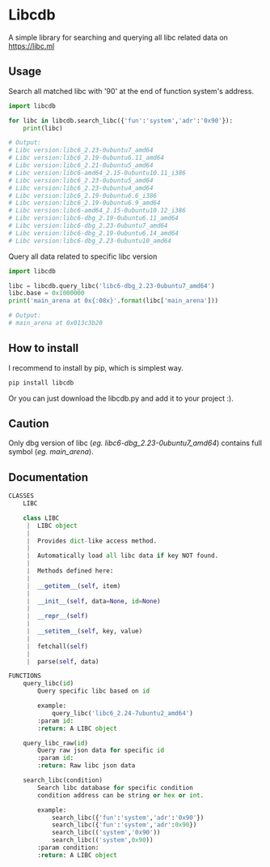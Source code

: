 # Libcdb

A simple library for searching and querying all libc related data on https://libc.ml

## Usage

Search all matched libc with '90' at the end of function system's address.

```python
import libcdb

for libc in libcdb.search_libc({'fun':'system','adr':'0x90'}):
    print(libc)

# Output:
# Libc version:libc6_2.23-0ubuntu7_amd64
# Libc version:libc6_2.19-0ubuntu6.11_amd64
# Libc version:libc6_2.21-0ubuntu5_amd64
# Libc version:libc6-amd64_2.15-0ubuntu10.11_i386
# Libc version:libc6_2.23-0ubuntu5_amd64
# Libc version:libc6_2.23-0ubuntu4_amd64
# Libc version:libc6_2.19-0ubuntu6.6_i386
# Libc version:libc6_2.19-0ubuntu6.9_amd64
# Libc version:libc6-amd64_2.15-0ubuntu10.12_i386
# Libc version:libc6-dbg_2.19-0ubuntu6.11_amd64
# Libc version:libc6-dbg_2.23-0ubuntu7_amd64
# Libc version:libc6-dbg_2.19-0ubuntu6.14_amd64
# Libc version:libc6-dbg_2.23-0ubuntu10_amd64
```

Query all data related to specific libc version

```python
import libcdb

libc = libcdb.query_libc('libc6-dbg_2.23-0ubuntu7_amd64')
libc.base = 0x1000000
print('main_arena at 0x{:08x}'.format(libc['main_arena']))

# Output:
# main_arena at 0x013c3b20
```

## How to install

I recommend to install by pip, which is simplest way.

```bash
pip install libcdb
```

Or you can just download the libcdb.py and add it to your project :).

## Caution

Only dbg version of libc (_eg. libc6-dbg_2.23-0ubuntu7_amd64_) contains full symbol (_eg. main_arena_).

## Documentation

```python
CLASSES
    LIBC

    class LIBC
     |  LIBC object
     |
     |  Provides dict-like access method.
     |
     |  Automatically load all libc data if key NOT found.
     |
     |  Methods defined here:
     |
     |  __getitem__(self, item)
     |
     |  __init__(self, data=None, id=None)
     |
     |  __repr__(self)
     |
     |  __setitem__(self, key, value)
     |
     |  fetchall(self)
     |
     |  parse(self, data)

FUNCTIONS
    query_libc(id)
        Query specific libc based on id

        example:
            query_libc('libc6_2.24-7ubuntu2_amd64')
        :param id:
        :return: A LIBC object

    query_libc_raw(id)
        Query raw json data for specific id
        :param id:
        :return: Raw libc json data

    search_libc(condition)
        Search libc database for specific condition
        condition address can be string or hex or int.

        example:
            search_libc({'fun':'system','adr':'0x90'})
            search_libc({'fun':'system','adr':0x90})
            search_libc(('system','0x90'))
            search_libc(('system',0x90))
        :param condition:
        :return: A LIBC object
```
